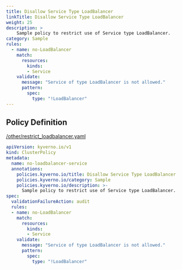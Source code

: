 ```yaml
---
title: Disallow Service Type LoadBalancer
linkTitle: Disallow Service Type LoadBalancer
weight: 25
description: >
    Sample policy to restrict use of Service type LoadBalancer.
category: Sample
rules:
  - name: no-LoadBalancer
    match:
      resources:
        kinds:
        - Service
    validate:
      message: "Service of type LoadBalancer is not allowed."
      pattern:
        spec:
          type: "!LoadBalancer"
---
```


## Policy Definition
<a href="https://github.com/kyverno/policies/raw/main//other/restrict_loadbalancer.yaml" target="-blank">/other/restrict_loadbalancer.yaml</a>

```yaml
apiVersion: kyverno.io/v1
kind: ClusterPolicy
metadata:
  name: no-loadbalancer-service
  annotations:
    policies.kyverno.io/title: Disallow Service Type LoadBalancer
    policies.kyverno.io/category: Sample 
    policies.kyverno.io/description: >-
      Sample policy to restrict use of Service type LoadBalancer.
spec:
  validationFailureAction: audit
  rules:
  - name: no-LoadBalancer
    match:
      resources:
        kinds:
        - Service
    validate:
      message: "Service of type LoadBalancer is not allowed."
      pattern:
        spec:
          type: "!LoadBalancer"
```
